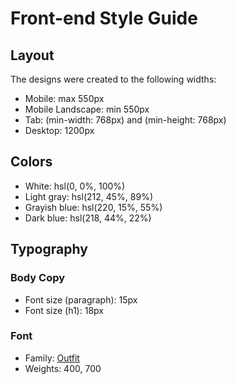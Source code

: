 # Front-end Style Guide

## Layout

The designs were created to the following widths:

- Mobile: max 550px
- Mobile Landscape: min 550px
- Tab: (min-width: 768px) and (min-height: 768px)
- Desktop: 1200px

## Colors

- White: hsl(0, 0%, 100%)
- Light gray: hsl(212, 45%, 89%)
- Grayish blue: hsl(220, 15%, 55%)
- Dark blue: hsl(218, 44%, 22%)

## Typography

### Body Copy

- Font size (paragraph): 15px
- Font size (h1): 18px

### Font

- Family: [Outfit](https://fonts.google.com/specimen/Outfit)
- Weights: 400, 700
